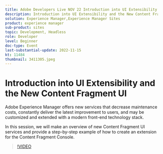 ```yaml
---
title: Adobe Developers Live NOV 22 Introduction into UI Extensibility and the New Content FragFragment UI
description: Introduction into UI Extensibility and the New Content Fragment UIAdobe Experience Manager offers new services that decrease maintenance costs, constantly deliver the latest improvement to users, and may be customized and extended with a modern front-end technology stack.In this session, we will make an overview of new Content Fragment UI services and provide a step-by-step example of how to create an extension for the Content Fragment Console.
solution: Experience Manager,Experience Manager Sites
product: experience manager
sub-product: sites
topic: Development, Headless
role: Developer
level: Beginner
doc-type: Event
last-substantial-update: 2022-11-15
kt: 11484
thumbnail: 3411305.jpeg
---
```

# Introduction into UI Extensibility and the New Content Fragment UI

Adobe Experience Manager offers new services that decrease maintenance costs, constantly deliver the latest improvement to users, and may be customized and extended with a modern front-end technology stack.

In this session, we will make an overview of new Content Fragment UI services and provide a step-by-step example of how to create an extension for the Content Fragment Console.

>[!VIDEO](https://video.tv.adobe.com/v/3411305/?quality=12&learn=on)
